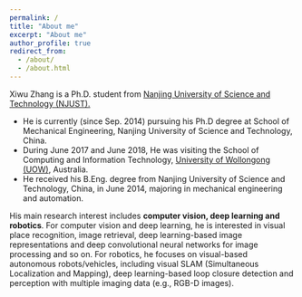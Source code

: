 ```yaml
---
permalink: /
title: "About me"
excerpt: "About me"
author_profile: true
redirect_from: 
  - /about/
  - /about.html
---
```


Xiwu Zhang is a Ph.D. student from [Nanjing University of Science and Technology (NJUST).](http://www.njust.edu.cn/)

- He is currently (since Sep. 2014) pursuing his Ph.D degree at School of Mechanical Engineering, Nanjing University of Science and Technology, China.
- During June 2017 and June 2018, He was visiting the School of Computing and Information Technology, [University of Wollongong (UOW)](https://www.uow.edu.au/), Australia.
- He received his B.Eng. degree from Nanjing University of Science and Technology, China, in June 2014, majoring in mechanical engineering and automation. 

His main research interest includes **computer vision, deep learning and robotics**. For computer vision and deep learning, he is interested in visual place recognition, image retrieval, deep learning-based image representations and deep convolutional neural networks for image processing and so on. For robotics, he focuses on visual-based autonomous robots/vehicles, including visual SLAM (Simultaneous Localization and Mapping), deep learning-based loop closure detection and perception with multiple imaging data (e.g., RGB-D images).

